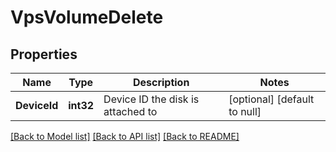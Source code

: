 # VpsVolumeDelete

## Properties
Name | Type | Description | Notes
------------ | ------------- | ------------- | -------------
**DeviceId** | **int32** | Device ID the disk is attached to | [optional] [default to null]

[[Back to Model list]](../README.md#documentation-for-models) [[Back to API list]](../README.md#documentation-for-api-endpoints) [[Back to README]](../README.md)


